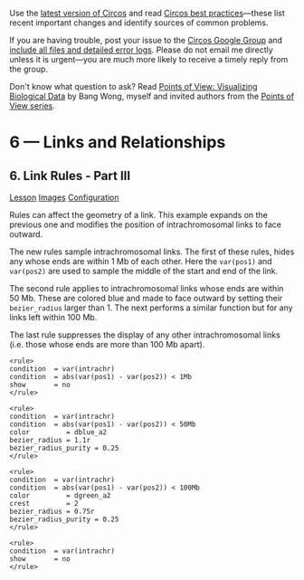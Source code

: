 Use the [latest version of Circos](/software/download/circos/) and read
[Circos best
practices](/documentation/tutorials/reference/best_practices/)—these list
recent important changes and identify sources of common problems.

If you are having trouble, post your issue to the [Circos Google
Group](https://groups.google.com/group/circos-data-visualization) and [include
all files and detailed error logs](/support/support/). Please do not email me
directly unless it is urgent—you are much more likely to receive a timely
reply from the group.

Don't know what question to ask? Read [Points of View: Visualizing Biological
Data](https://www.nature.com/nmeth/journal/v9/n12/full/nmeth.2258.html) by
Bang Wong, myself and invited authors from the [Points of View
series](https://mk.bcgsc.ca/pointsofview).

# 6 — Links and Relationships

## 6\. Link Rules - Part III

[Lesson](/documentation/tutorials/links/rules3/lesson)
[Images](/documentation/tutorials/links/rules3/images)
[Configuration](/documentation/tutorials/links/rules3/configuration)

Rules can affect the geometry of a link. This example expands on the previous
one and modifies the position of intrachromosomal links to face outward.

The new rules sample intrachromosomal links. The first of these rules, hides
any whose ends are within 1 Mb of each other. Here the `var(pos1)` and
`var(pos2)` are used to sample the middle of the start and end of the link.

The second rule applies to intrachromosomal links whose ends are within 50 Mb.
These are colored blue and made to face outward by setting their
`bezier_radius` larger than 1. The next performs a similar function but for
any links left within 100 Mb.

The last rule suppresses the display of any other intrachromosomal links (i.e.
those whose ends are more than 100 Mb apart).

    
    
    <rule>
    condition  = var(intrachr)
    condition  = abs(var(pos1) - var(pos2)) < 1Mb
    show       = no
    </rule>
    
    <rule>
    condition  = var(intrachr)
    condition  = abs(var(pos1) - var(pos2)) < 50Mb
    color         = dblue_a2
    bezier_radius = 1.1r
    bezier_radius_purity = 0.25
    </rule>
    
    <rule>
    condition  = var(intrachr)
    condition  = abs(var(pos1) - var(pos2)) < 100Mb
    color         = dgreen_a2
    crest         = 2
    bezier_radius = 0.75r
    bezier_radius_purity = 0.25
    </rule>
    
    <rule>
    condition  = var(intrachr)
    show       = no
    </rule>
    

